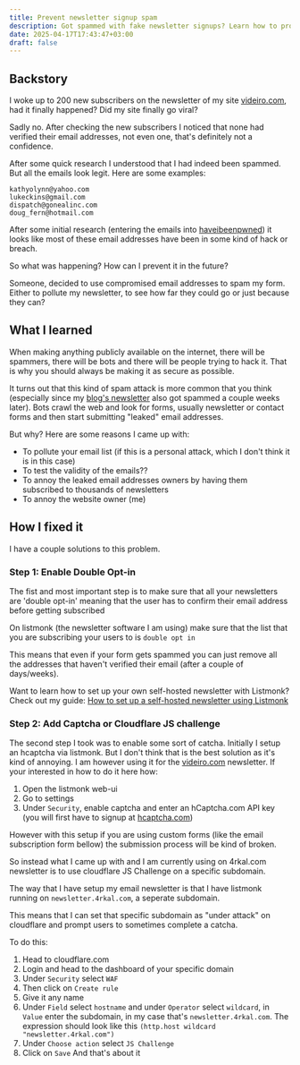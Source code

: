 ```yaml
---
title: Prevent newsletter signup spam
description: Got spammed with fake newsletter signups? Learn how to protect your forms using double opt-in, CAPTCHA, and Cloudflare.
date: 2025-04-17T17:43:47+03:00
draft: false
---
```

## Backstory

I woke up to 200 new subscribers on the newsletter of my site [videiro.com](https;//videiro.com), had it finally happened? Did my site finally go viral?

Sadly no. After checking the new subscribers I noticed that none had verified their email addresses, not even one, that's definitely not a confidence. 

After some quick research I understood that I had indeed been spammed. But all the emails look legit. Here are some examples:
```
kathyolynn@yahoo.com
lukeckins@gmail.com
dispatch@gonealinc.com
doug_fern@hotmail.com
```

After some initial research (entering the emails into [haveibeenpwned](https://haveibeenpwned.com/)) it looks like most of these email addresses have been in some kind of hack or breach. 

So what was happening? How can I prevent it in the future?

Someone, decided to use compromised email addresses to spam my form. Either to pollute my newsletter, to see how far they could go or just because they can?

## What I learned
When making anything publicly available on the internet, there will be spammers, there will be bots and there will be people trying to hack it. That is why you should always be making it as secure as possible. 

It turns out that this kind of spam attack is more common that you think (especially since my [blog's newsletter](https://newsletter.4rkal.com) also got spammed a couple weeks later). Bots crawl the web and look for forms, usually newsletter or contact forms and then start submitting "leaked" email addresses. 

But why?
Here are some reasons I came up with:
- To pollute your email list (if this is a personal attack, which I don't think it is in this case)
- To test the validity of the emails?? 
- To annoy the leaked email addresses owners by having them subscribed to thousands of newsletters
- To annoy the website owner (me)

## How I fixed it
I have a couple solutions to this problem.
### Step 1: Enable Double Opt-in
The fist and most important step is to make sure that all your newsletters are 'double opt-in' meaning that the user has to confirm their email address before getting subscribed

On listmonk (the newsletter software I am using) make sure that the list that you are subscribing your users to is `double opt in`

This means that even if your form gets spammed you can just remove all the addresses that haven't verified their email (after a couple of days/weeks).

Want to learn how to set up your own self-hosted newsletter with Listmonk?  
Check out my guide: [How to set up a self-hosted newsletter using Listmonk](https://4rkal.com/posts/listmonk/)

### Step 2: Add Captcha or Cloudflare JS challenge
The second step I took was to enable some sort of catcha. Initially I setup an hcaptcha via listmonk. But I don't think that is the best solution as it's kind of annoying. I am however using it for the [videiro.com](https://videiro.com) newsletter.
If your interested in how to do it here how:
1. Open the listmonk web-ui
2. Go to settings
3. Under `Security`, enable captcha and enter an hCaptcha.com API key (you will first have to signup at [hcaptcha.com](https://hcaptcha.com))

However with this setup if you are using custom forms (like the email subscription form bellow) the submission process will be kind of broken. 

So instead what I came up with and I am currently using on 4rkal.com newsletter is to use cloudflare JS Challenge on a specific subdomain.

The way that I have setup my email newsletter is that I have listmonk running on `newsletter.4rkal.com`, a seperate subdomain.

This means that I can set that specific subdomain as "under attack" on cloudflare and prompt users to sometimes complete a catcha. 

To do this:
1. Head to cloudflare.com
2. Login and head to the dashboard of your specific domain
3. Under `Security` select `WAF`
4. Then click on `Create rule`
5. Give it any name
6. Under `Field` select `hostname` and under `Operator` select `wildcard`, in `Value` enter the subdomain, in my case that's `newsletter.4rkal.com`. The expression should look like this `(http.host wildcard "newsletter.4rkal.com")`
7. Under `Choose action` select `JS Challenge`
8. Click on `Save`
And that's about it